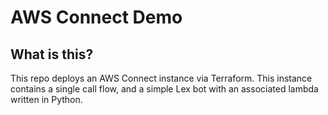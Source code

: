 # AWS Connect Demo
## What is this?
This repo deploys an AWS Connect instance via Terraform. This instance contains a single call flow, and a simple Lex bot with an associated lambda written in Python.